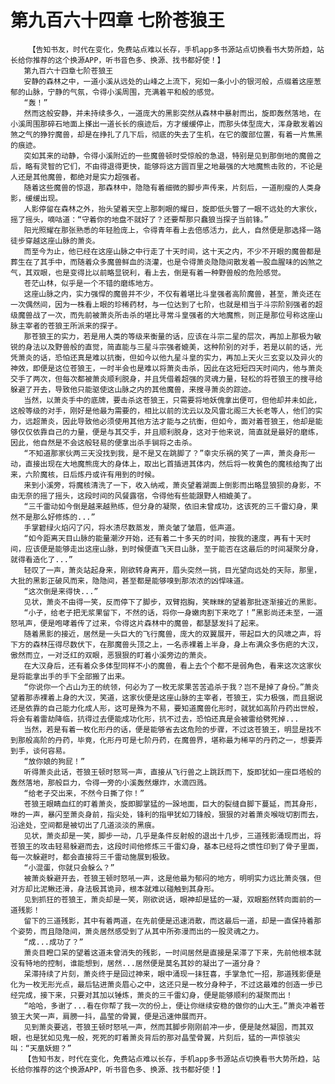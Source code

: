 # 第九百六十四章 七阶苍狼王
        【告知书友，时代在变化，免费站点难以长存，手机app多书源站点切换看书大势所趋，站长给你推荐的这个换源APP，听书音色多、换源、找书都好使！】
       第九百六十四章七阶苍狼王
       安静的森林之中，一道小溪从远处的山峰之上流下，宛如一条小小的银河般，点缀着这座葱郁的山脉，宁静的气氛，令得小溪周围，充满着平和般的感觉。
       “轰！”
       然而这般安静，并未持续多久，一道庞大的黑影突然从森林中暴射而出，旋即轰然落地，在小溪周围那碎石地面上搽出一道长长的痕迹后，方才缓缓停止，而那头体型庞大，浑身散发着凶煞之气的狰狞魔兽，却是在挣扎了几下后，彻底的失去了生机，在它的腹部位置，有着一片焦黑的痕迹。
       突如其来的动静，令得小溪附近的一些魔兽顿时受惊般的急退，特别是见到那倒地的魔兽之后，略有灵智的它们，不由得退得更快，能够将这方圆百里之地最强的大地魔熊击败的，不论是人还是其他魔兽，都绝对是实力超强者。
       随着这些魔兽的惊退，那森林中，隐隐有着细微的脚步声传来，片刻后，一道削瘦的人类身影，缓缓出现。
       人影停留在森林之外，抬头望着天空上那刺眼的耀日，旋即低头瞥了一眼不远处的大家伙，摇了摇头，嘀咕道：“守着你的地盘不就好了？还要帮那只蠢狼当探子当前锋。”
       阳光照耀在那张熟悉的年轻脸庞上，令得青年看上去倍感活力，此人，自然便是那选择一路徒步穿越这座山脉的萧炎。
       而至今为止，他已经在这座山脉之中行走了十天时间，这十天之内，不少不开眼的魔兽都是葬生在了其手中，而随着众多魔兽鲜血的浇灌，也是令得萧炎隐隐间散发着一股血腥味的凶煞之气，其双眼，也是变得比以前略显锐利，看上去，倒是有着一种野兽般的危险感觉。
       苍茫山林，似乎是一个不错的磨练地方。
       这座山脉之内，实力强悍的魔兽并不少，不仅有着堪比斗皇强者高阶魔兽，甚至，萧炎还在一次偶然间，因为一株看上眼的珍稀药材，与一位达到了七阶，也就是相当于斗宗阶别强者的超级魔兽战了一次，而先前被萧炎所击杀的堪比寻常斗皇强者的大地魔熊，则正是那位号称这座山脉主宰者的苍狼王所派来的探子。
       那苍狼王的实力，若是用人类的等级来衡量的话，应该在斗宗二星的层次，再加上那极为敏锐的身法以及野兽般的直觉，简直能与三星斗宗强者媲美，这种阶别的对手，若是以前的话，光凭萧炎的话，恐怕还真是难以抗衡，但如今以他九星斗皇的实力，再加上天火三玄变以及异火的神效，即便是这位苍狼王，一时半会也是难以将萧炎击杀，因此在这短短四天时间内，他与萧炎交手了两次，但每次都被萧炎顺利脱身，并且凭借着超强的灵魂力量，轻松的将苍狼王的搜寻给躲避了开去，导致他只能驱使这山脉之内的其他魔兽，来搜寻萧炎的踪迹。
       当然，以萧炎手中的底牌，要击杀这苍狼王，只需要将地妖傀拿出便可，但他却并未如此，这般等级的对手，刚好是他最为需要的，相比以前的沈云以及风雷北阁三大长老等人，他们的实力，远超萧炎，因此导致他必须使用其他方法才能与之抗衡，但如今，面对着苍狼王，他却是能够仅仅依靠自己的力量，便是与其交手，并且顺利脱身，这对于他来说，简直就是最好的磨练，因此，他自然是不会这般轻易的便拿出杀手锏将之击杀。
       “不知道那家伙两三天没找到我，是不是又在跳脚了？”幸灾乐祸的笑了一声，萧炎身形一动，直接出现在大地魔熊庞大的身体上，取出匕首插进其体内，然后将一枚黄色的魔核给掏了出来，六阶魔核，日后炼丹或许有用到的时候。
       来到小溪旁，将魔核清洗了一下，收入纳戒，萧炎望着湖面上倒影而出略显狼狈的身影，不由无奈的摇了摇头，这段时间的风餐露宿，令得他有些能跟野人相媲美了。
       “三千雷动如今倒是越来越熟练，但分身的凝聚，依旧未曾成功，这该死的三千雷幻身，果然不是那么好修炼的...”
       手掌碧绿火焰闪了闪，将水渍尽数蒸发，萧炎皱了皱眉，低声道。
       “如今距离天目山脉的能量潮汐开始，还有着二十多天的时间，按我的速度，再有十天时间，应该便是能够走出这座山脉，到时候便直飞天目山脉，至于能否在这最后的时间凝聚分身，就得看造化了...”
       轻叹了一声，萧炎站起身来，刚欲转身离开，眉头突然一挑，目光望向远处的天际，那里，大批的黑影正破风而来，隐隐间，甚至都是能够嗅到那浓浓的凶悍味道。
       “这次倒是来得快...”
       见状，萧炎不由得一笑，反而停下了脚步，双臂抱胸，笑眯眯的望着那批逐渐接近的黑影。
       “小子，给老子把无浆果留下，不然的话，将你一身嫩肉割下来吃了！”黑影尚还未至，一道怒吼声，便是咆哮着传了过来，令得这片森林中的魔兽，都瑟瑟发抖了起来。
       随着黑影的接近，居然是一头巨大的飞行魔兽，庞大的双翼展开，带起巨大的风啸之声，将下方的森林压得尽数伏下，在那魔兽头顶之上，一名赤裸着上半身，身上布满众多伤疤的大汉，傲然而立，一对泛红的双眼，恶狠狠的盯着小溪旁边的萧炎。
       在大汉身后，还有着众多体型同样不小的魔兽，看上去个个都不是弱角色，看来这次这家伙是将能拿出手的手下全部搬了出来。
       “你说你一个占山为王的统领，何必为了一枚无浆果苦苦追杀于我？岂不是掉了身份。”萧炎望着那赤裸着上身的大汉，笑道，这家伙便是这座山脉的主宰者，苍狼王，实力极强，而且据说还是依靠的自己能力化成人形，这可是殊为不易，要知道魔兽化形时，就犹如高阶丹药出世般，将会有着雷劫降临，抗得过去便能成功化形，抗不过去，恐怕还真是会被雷给劈死掉...
       当然，若是有着一枚化形丹的话，便是能够省去这危险的步骤，不过这苍狼王，明显是找不到那般高阶的丹药，毕竟，化形丹可是七阶丹药，在魔兽界，堪称最为稀罕的丹药之一，想要弄到手，谈何容易。
       “放你娘的狗屁！”
       听得萧炎此话，苍狼王顿时怒骂一声，直接从飞行兽之上跳跃而下，旋即犹如一座巨塔般的轰然落地，那般巨力，令得一旁的小溪轰然爆炸，水滴四溅。
       “给老子交出来，不然今日撕了你！”
       苍狼王眼睛血红的盯着萧炎，旋即脚掌猛的一跺地面，巨大的裂缝自脚下蔓延，而其身形，咻的一声，暴闪至萧炎身前，指尖处，锋利的指甲犹如刀锋般，狠狠的对着萧炎喉咙切割而去，沿途处，空间都是被切出了几道淡淡的黑痕。
       见状，萧炎却是一笑，脚步一动，几乎是条件反射般的退出十几步，三道残影涌现而出，将苍狼王的攻击轻易躲避而去，这段时间他修炼三千雷幻身，基本已经将之惯性印到了骨子里面，每一次躲避时，都会直接将三千雷动施展到极致。
       “小混蛋，你就只会躲么？”
       被萧炎躲避开去，苍狼王顿时怒吼一声，这是他最为郁闷的地方，明明实力远比萧炎强，但对方却比泥鳅还滑，身法极其诡异，根本就难以碰触到其身形。
       见到抓狂的苍狼王，萧炎却是一笑，刚欲说话，眼神却是猛的一凝，双眼豁然转向面前的一道残影！
       留下的三道残影，其中有着两道，在先前便是迅速消散，而这最后一道，却是一直保持着那个姿势，而且隐隐间，萧炎居然感受到了从其中所弥漫而出的一股灵魂之力。
       “成...成功了？”
       萧炎目瞪口呆的望着这道未曾消失的残影，一时间居然是直接是呆滞了下来，先前他根本就没有特地的控制，谁能想到，居然...居然便是莫名其妙的凝出了一道分身？
       呆滞持续了片刻，萧炎终于是回过神来，眼中涌现一抹狂喜，手掌急忙一招，那道残影便是化为一枚无形光点，最后钻进萧炎眉心之中，这还只是一枚分身种子，不过这最难的创造一步已经完成，接下来，只要对其加以锤炼，萧炎的三千雷幻身，便是能够顺利的凝聚而出！
       “哈哈，多谢了...看在你帮了我一次的份上，便让你继续安稳的做你的山大王。”萧炎冲着苍狼王大笑一声，肩膀一抖，晶莹的骨翼，便是迅速伸展而开。
       见到萧炎要逃，苍狼王顿时怒吼一声，然而其脚步刚刚前冲一步，便是陡然凝固，而其双眼，也是犹如见鬼一般，死死的盯着萧炎背后的那对晶莹骨翼，片刻后，猛的一声惊骇尖叫：“天凰妖翅？”
       【告知书友，时代在变化，免费站点难以长存，手机app多书源站点切换看书大势所趋，站长给你推荐的这个换源APP，听书音色多、换源、找书都好使！】